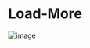 # Load-More

![image](https://user-images.githubusercontent.com/80094949/139243236-b140ab30-024c-4299-954c-0a1121e9b94a.png)

